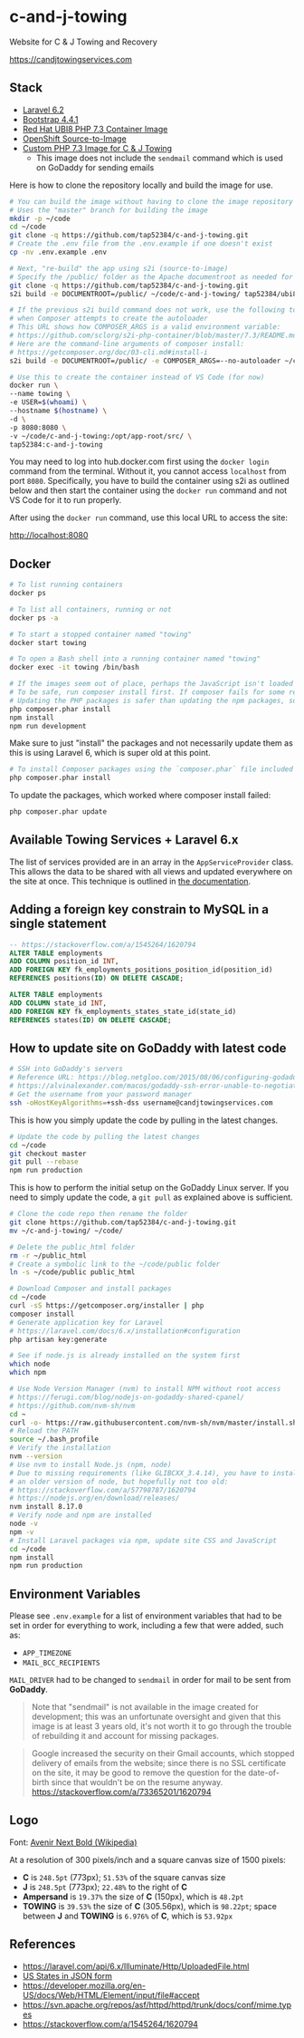 # c-and-j-towing

Website for C &amp; J Towing and Recovery

<https://candjtowingservices.com>

## Stack

- [Laravel 6.2](https://laravel.com/docs/6.x)
- [Bootstrap 4.4.1](https://getbootstrap.com/docs/4.6/getting-started/introduction/)
- [Red Hat UBI8 PHP 7.3 Container Image](https://github.com/sclorg/s2i-php-container/tree/master/7.3)
- [OpenShift Source-to-Image](https://github.com/openshift/source-to-image)
- [Custom PHP 7.3 Image for C & J Towing](https://github.com/tap52384/c-and-j-towing)
  - This image does not include the `sendmail` command which is used on GoDaddy for sending emails

Here is how to clone the repository locally and build the image for use.

```bash
# You can build the image without having to clone the image repository locally
# Uses the "master" branch for building the image
mkdir -p ~/code
cd ~/code
git clone -q https://github.com/tap52384/c-and-j-towing.git
# Create the .env file from the .env.example if one doesn't exist
cp -nv .env.example .env

# Next, "re-build" the app using s2i (source-to-image)
# Specify the /public/ folder as the Apache documentroot as needed for Laravel
git clone -q https://github.com/tap52384/c-and-j-towing.git
s2i build -e DOCUMENTROOT=/public/ ~/code/c-and-j-towing/ tap52384/ubi8-php-73:latest tap52384:c-and-j-towing

# If the previous s2i build command does not work, use the following to skip
# when Composer attempts to create the autoloader
# This URL shows how COMPOSER_ARGS is a valid environment variable:
# https://github.com/sclorg/s2i-php-container/blob/master/7.3/README.md
# Here are the command-line arguments of composer install:
# https://getcomposer.org/doc/03-cli.md#install-i
s2i build -e DOCUMENTROOT=/public/ -e COMPOSER_ARGS=--no-autoloader ~/code/c-and-j-towing/ tap52384/ubi8-php-73:latest tap52384:c-and-j-towing

# Use this to create the container instead of VS Code (for now)
docker run \
--name towing \
-e USER=$(whoami) \
--hostname $(hostname) \
-d \
-p 8080:8080 \
-v ~/code/c-and-j-towing:/opt/app-root/src/ \
tap52384:c-and-j-towing
```

You may need to log into hub.docker.com first using the `docker login` command
from the terminal. Without it, you cannot access `localhost` from port `8080`.
Specifically, you have to build the container using s2i as outlined below and
then start the container using the `docker run` command and not VS Code for it
to run properly.

After using the `docker run` command, use this local URL to access the site:

<http://localhost:8080>

## Docker

```bash
# To list running containers
docker ps

# To list all containers, running or not
docker ps -a

# To start a stopped container named "towing"
docker start towing

# To open a Bash shell into a running container named "towing"
docker exec -it towing /bin/bash

# If the images seem out of place, perhaps the JavaScript isn't loaded yet.
# To be safe, run composer install first. If composer fails for some reason, then try composer update.
# Updating the PHP packages is safer than updating the npm packages, so DON'T
php composer.phar install
npm install
npm run development
```

Make sure to just "install" the packages and not necessarily update them as this is using Laravel 6, which is super old at this point.

```bash
# To install Composer packages using the `composer.phar` file included with the repo
php composer.phar install
```

To update the packages, which worked where composer install failed:

```bash
php composer.phar update
```

## Available Towing Services + Laravel 6.x

The list of services provided are in an array in the `AppServiceProvider` class.
This allows the data to be shared with all views and updated everywhere on the
site at once. This technique is outlined in [the documentation](https://laravel.com/docs/6.x/views#sharing-data-with-all-views).

## Adding a foreign key constrain to MySQL in a single statement

```sql
-- https://stackoverflow.com/a/1545264/1620794
ALTER TABLE employments
ADD COLUMN position_id INT,
ADD FOREIGN KEY fk_employments_positions_position_id(position_id)
REFERENCES positions(ID) ON DELETE CASCADE;

ALTER TABLE employments
ADD COLUMN state_id INT,
ADD FOREIGN KEY fk_employments_states_state_id(state_id)
REFERENCES states(ID) ON DELETE CASCADE;
```

## How to update site on GoDaddy with latest code

```bash
# SSH into GoDaddy's servers
# Reference URL: https://blog.netgloo.com/2015/08/06/configuring-godaddys-shared-hosting-for-laravel-and-git/
# https://alvinalexander.com/macos/godaddy-ssh-error-unable-to-negotiate-no-matching-host-key-type/
# Get the username from your password manager
ssh -oHostKeyAlgorithms=+ssh-dss username@candjtowingservices.com
```

This is how you simply update the code by pulling in the latest changes.

```bash
# Update the code by pulling the latest changes
cd ~/code
git checkout master
git pull --rebase
npm run production
```

This is how to perform the initial setup on the GoDaddy Linux server. If you
need to simply update the code, a `git pull` as explained above is sufficient.

```bash
# Clone the code repo then rename the folder
git clone https://github.com/tap52384/c-and-j-towing.git
mv ~/c-and-j-towing/ ~/code/

# Delete the public_html folder
rm -r ~/public_html
# Create a symbolic link to the ~/code/public folder
ln -s ~/code/public public_html

# Download Composer and install packages
cd ~/code
curl -sS https://getcomposer.org/installer | php
composer install
# Generate application key for Laravel
# https://laravel.com/docs/6.x/installation#configuration
php artisan key:generate

# See if node.js is already installed on the system first
which node
which npm

# Use Node Version Manager (nvm) to install NPM without root access
# https://ferugi.com/blog/nodejs-on-godaddy-shared-cpanel/
# https://github.com/nvm-sh/nvm
cd ~
curl -o- https://raw.githubusercontent.com/nvm-sh/nvm/master/install.sh | bash
# Reload the PATH
source ~/.bash_profile
# Verify the installation
nvm --version
# Use nvm to install Node.js (npm, node)
# Due to missing requirements (like GLIBCXX_3.4.14), you have to install
# an older version of node, but hopefully not too old:
# https://stackoverflow.com/a/57798787/1620794
# https://nodejs.org/en/download/releases/
nvm install 8.17.0
# Verify node and npm are installed
node -v
npm -v
# Install Laravel packages via npm, update site CSS and JavaScript
cd ~/code
npm install
npm run production
```



## Environment Variables

Please see `.env.example` for a list of environment variables that had to be
set in order for everything to work, including a few that were added, such as:

- `APP_TIMEZONE`
- `MAIL_BCC_RECIPIENTS`

`MAIL_DRIVER` had to be changed to `sendmail` in order for mail to be sent from
__GoDaddy__.

> Note that "sendmail" is not available in the image created for development;
> this was an unfortunate oversight and given that this image is at least 3
> years old, it's not worth it to go through the trouble of rebuilding it and
> account for missing packages.

> Google increased the security on their Gmail accounts, which stopped delivery
> of emails from the website; since there is no SSL certificate on the site, it
> may be good to remove the question for the date-of-birth since that wouldn't
> be on the resume anyway.
> https://stackoverflow.com/a/73365201/1620794

## Logo

Font: [Avenir Next Bold (Wikipedia)](https://en.wikipedia.org/wiki/Avenir_(typeface)#Avenir_Next)

At a resolution of 300 pixels/inch and a square canvas size of 1500 pixels:

- __C__ is `248.5pt` (773px); `51.53%` of the square canvas size
- __J__ is `248.5pt` (773px); `22.48%` to the right of __C__
- __Ampersand__ is `19.37%` the size of __C__ (150px), which is `48.2pt`
- __TOWING__ is `39.53%` the size of __C__ (305.56px), which is `98.22pt`; space
  between __J__ and __TOWING__ is `6.976%` of __C__, which is `53.92px`

## References

- <https://laravel.com/api/6.x/Illuminate/Http/UploadedFile.html>
- [US States in JSON form](https://gist.github.com/mshafrir/2646763)
- <https://developer.mozilla.org/en-US/docs/Web/HTML/Element/input/file#accept>
- <https://svn.apache.org/repos/asf/httpd/httpd/trunk/docs/conf/mime.types>
- <https://stackoverflow.com/a/1545264/1620794>
